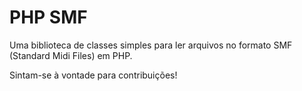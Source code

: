 # PHP SMF

Uma biblioteca de classes simples para ler arquivos no formato SMF (Standard Midi Files) em PHP.

Sintam-se à vontade para contribuições!
